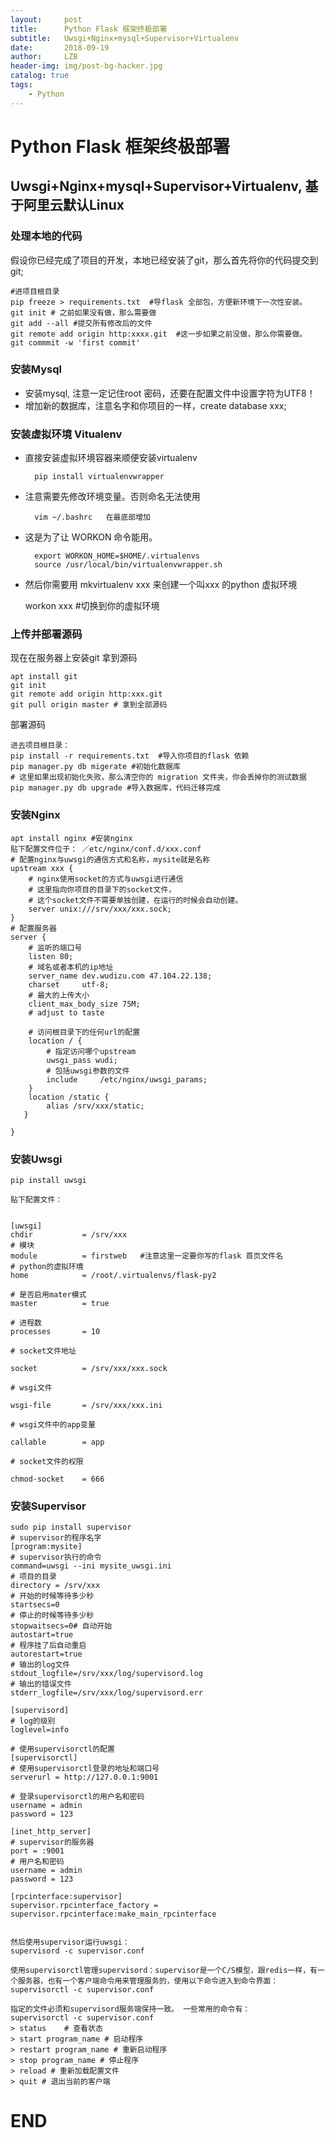 ```yaml
---
layout:     post
title:      Python Flask 框架终极部署
subtitle:   Uwsgi+Nginx+mysql+Supervisor+Virtualenv
date:       2018-09-19
author:     LZB
header-img: img/post-bg-hacker.jpg
catalog: true
tags:
    - Python
---
```


# Python Flask 框架终极部署 #
## Uwsgi+Nginx+mysql+Supervisor+Virtualenv, 基于阿里云默认Linux ##

### 处理本地的代码 ###
假设你已经完成了项目的开发，本地已经安装了git，那么首先将你的代码提交到git;

	#进项目根目录
	pip freeze > requirements.txt  #导flask 全部包，方便新环境下一次性安装。
	git init # 之前如果没有做，那么需要做
	git add --all #提交所有修改后的文件
	git remote add origin http:xxxx.git  #这一步如果之前没做，那么你需要做。
	git commmit -w 'first commit'


### 安装Mysql ###

- 安装mysql, 注意一定记住root 密码，还要在配置文件中设置字符为UTF8！
- 增加新的数据库，注意名字和你项目的一样，create database xxx;


### 安装虚拟环境 Vitualenv ###

- 直接安装虚拟环境容器来顺便安装virtualenv

		pip install virtualenvwrapper
 
- 注意需要先修改环境变量。否则命名无法使用

		vim ~/.bashrc   在最底部增加

- 这是为了让 WORKON 命令能用。

	    export WORKON_HOME=$HOME/.virtualenvs
	    source /usr/local/bin/virtualenvwrapper.sh
        

- 然后你需要用 mkvirtualenv xxx   来创建一个叫xxx 的python 虚拟环境

	workon xxx #切换到你的虚拟环境

### 上传并部署源码 ###
现在在服务器上安装git 拿到源码

	apt install git
	git init
	git remote add origin http:xxx.git
	git pull origin master # 拿到全部源码

部署源码

	进去项目根目录：
	pip install -r requirements.txt  #导入你项目的flask 依赖
	pip manager.py db migerate #初始化数据库  
	# 这里如果出现初始化失败，那么清空你的 migration 文件夹，你会丢掉你的测试数据
	pip manager.py db upgrade #导入数据库，代码迁移完成

### 安装Nginx ###

	apt install nginx #安装nginx 
	贴下配置文件位于： ／etc/nginx/conf.d/xxx.conf
	# 配置nginx与uwsgi的通信方式和名称，mysite就是名称
	upstream xxx {
	    # nginx使用socket的方式与uwsgi进行通信
	    # 这里指向你项目的目录下的socket文件，
	    # 这个socket文件不需要单独创建，在运行的时候会自动创建。
	    server unix:///srv/xxx/xxx.sock;
	}
	# 配置服务器
	server {
	    # 监听的端口号
	    listen 80;
	    # 域名或者本机的ip地址
	    server_name dev.wudizu.com 47.104.22.138;
	    charset     utf-8;
	    # 最大的上传大小
	    client_max_body_size 75M;  
	    # adjust to taste
	
	    # 访问根目录下的任何url的配置
	    location / {
	        # 指定访问哪个upstream
	        uwsgi_pass wudi;
	        # 包括uwsgi参数的文件
	        include     /etc/nginx/uwsgi_params;
	    }
	    location /static {
	        alias /srv/xxx/static;
	   }
	
	}

### 安装Uwsgi ###
	
	pip install uwsgi
	
	贴下配置文件：
	
	
	[uwsgi]
	chdir           = /srv/xxx
	# 模块
	module          = firstweb   #注意这里一定要你写的flask 首页文件名
	# python的虚拟环境
	home            = /root/.virtualenvs/flask-py2
	
	# 是否启用mater模式
	master          = true
	
	# 进程数
	processes       = 10
	
	# socket文件地址
	
	socket          = /srv/xxx/xxx.sock
	
	# wsgi文件
	
	wsgi-file       = /srv/xxx/xxx.ini
	
	# wsgi文件中的app变量
	
	callable        = app
	
	# socket文件的权限
	
	chmod-socket    = 666


### 安装Supervisor ###

	sudo pip install supervisor
	# supervisor的程序名字
	[program:mysite]
	# supervisor执行的命令
	command=uwsgi --ini mysite_uwsgi.ini
	# 项目的目录
	directory = /srv/xxx 
	# 开始的时候等待多少秒
	startsecs=0
	# 停止的时候等待多少秒
	stopwaitsecs=0# 自动开始
	autostart=true
	# 程序挂了后自动重启
	autorestart=true
	# 输出的log文件
	stdout_logfile=/srv/xxx/log/supervisord.log
	# 输出的错误文件
	stderr_logfile=/srv/xxx/log/supervisord.err
	
	[supervisord]
	# log的级别
	loglevel=info
	
	# 使用supervisorctl的配置
	[supervisorctl]
	# 使用supervisorctl登录的地址和端口号
	serverurl = http://127.0.0.1:9001
	
	# 登录supervisorctl的用户名和密码
	username = admin
	password = 123
	
	[inet_http_server]
	# supervisor的服务器
	port = :9001
	# 用户名和密码
	username = admin
	password = 123
	
	[rpcinterface:supervisor]
	supervisor.rpcinterface_factory = supervisor.rpcinterface:make_main_rpcinterface
	
	
	然后使用supervisor运行uwsgi：
	supervisord -c supervisor.conf
	
	使用supervisorctl管理supervisord：supervisor是一个C/S模型，跟redis一样，有一个服务器，也有一个客户端命令用来管理服务的，使用以下命令进入到命令界面：
	supervisorctl -c supervisor.conf
	
	指定的文件必须和supervisord服务端保持一致。 一些常用的命令有：
	supervisorctl -c supervisor.conf
	> status    # 查看状态
	> start program_name # 启动程序
	> restart program_name # 重新启动程序
	> stop program_name # 停止程序
	> reload # 重新加载配置文件
	> quit # 退出当前的客户端


# END #